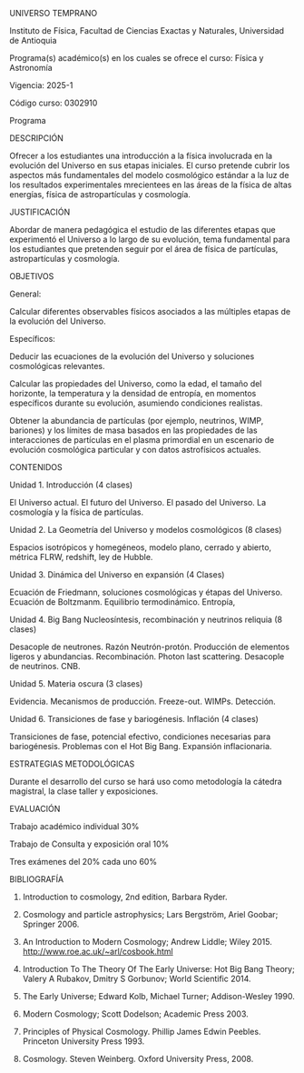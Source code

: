 UNIVERSO TEMPRANO 

Instituto de Física, Facultad de Ciencias Exactas y Naturales, Universidad de Antioquia

Programa(s) académico(s) en los cuales se ofrece el curso: Física y Astronomía

Vigencia: 2025-1

Código curso: 0302910

Programa

DESCRIPCIÓN

Ofrecer a los estudiantes una introducción a la física involucrada en la evolución del Universo en sus etapas iniciales.  El curso pretende cubrir los aspectos más fundamentales del modelo cosmológico estándar a la luz de los resultados experimentales mrecientees en las áreas de la física de altas energías, física de astropartículas y cosmología.    

JUSTIFICACIÓN

Abordar de manera pedagógica el estudio de las diferentes etapas que experimentó el Universo a lo largo de su evolución,  tema fundamental para los estudiantes que pretenden seguir por el área de física de partículas, astropartículas y cosmología. 

OBJETIVOS

General: 

Calcular diferentes observables físicos asociados a las múltiples etapas de la evolución del Universo. 

Específicos:

Deducir las ecuaciones de la evolución del Universo y soluciones cosmológicas relevantes. 

Calcular las propiedades del Universo, como la edad, el tamaño del horizonte, la temperatura y la densidad de entropía, en momentos específicos durante su evolución, asumiendo condiciones realistas. 

Obtener la abundancia de partículas (por ejemplo, neutrinos, WIMP, bariones) y los límites de masa basados en las propiedades de las interacciones de partículas en el plasma primordial en un escenario de evolución cosmológica particular y con datos astrofísicos actuales.  

CONTENIDOS  

Unidad 1. Introducción (4 clases) 

El Universo actual. El futuro del Universo. El pasado del Universo. La cosmología y la física de partículas.

 

Unidad 2. La Geometría del Universo y modelos cosmológicos (8 clases)

Espacios isotrópicos y homegéneos, modelo plano, cerrado y abierto, métrica FLRW, redshift, ley de Hubble. 

Unidad 3. Dinámica del Universo en expansión (4 Clases)

Ecuación de Friedmann, soluciones cosmológicas y étapas del Universo. Ecuación de Boltzmanm. Equilibrio termodinámico. Entropía,    

Unidad 4. Big Bang Nucleosíntesis, recombinación y neutrinos reliquia  (8 clases)

Desacople de neutrones. Razón Neutrón-protón. Producción de elementos ligeros y abundancias. Recombinación. Photon last scattering.  Desacople de neutrinos. CNB. 

Unidad 5. Materia oscura (3 clases)

Evidencia. Mecanismos de producción. Freeze-out. WIMPs. Detección. 

Unidad 6. Transiciones de fase y bariogénesis. Inflación (4 clases)

Transiciones de fase, potencial efectivo, condiciones necesarias para bariogénesis. Problemas con el Hot Big Bang. Expansión inflacionaria. 

ESTRATEGIAS METODOLÓGICAS

Durante el desarrollo del curso se hará uso como metodología la cátedra magistral, la clase taller y exposiciones. 

EVALUACIÓN

Trabajo académico individual   30%

Trabajo de Consulta y exposición oral   10%

Tres exámenes del 20% cada uno     60%

BIBLIOGRAFÍA

1.  Introduction to cosmology, 2nd edition, Barbara Ryder. 

2. Cosmology and particle astrophysics; Lars Bergström, Ariel Goobar;  Springer 2006.

3. An Introduction to Modern Cosmology; Andrew Liddle; Wiley 2015.  http://www.roe.ac.uk/~arl/cosbook.html

4. Introduction To The Theory Of The Early Universe: Hot Big Bang Theory; Valery A Rubakov, Dmitry S Gorbunov; World Scientific 2014.

5. The Early Universe; Edward Kolb, Michael Turner;  Addison-Wesley 1990. 

6. Modern Cosmology; Scott Dodelson; Academic Press 2003. 

7. Principles of Physical Cosmology. Phillip James Edwin Peebles. Princeton University Press 1993.

8. Cosmology. Steven Weinberg. Oxford University Press, 2008.
